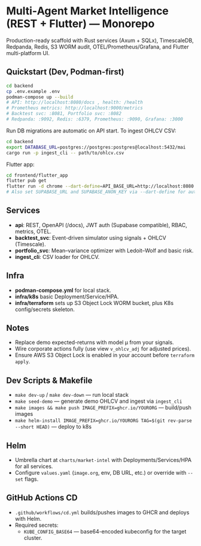 # Multi‑Agent Market Intelligence (REST + Flutter) — Monorepo

Production-ready scaffold with Rust services (Axum + SQLx), TimescaleDB, Redpanda, Redis, S3 WORM audit, OTEL/Prometheus/Grafana, and Flutter multi-platform UI.

## Quickstart (Dev, Podman-first)

```bash
cd backend
cp .env.example .env
podman-compose up --build
# API: http://localhost:8080/docs , health: /health
# Prometheus metrics: http://localhost:9000/metrics
# Backtest svc: :8081, Portfolio svc: :8082
# Redpanda: :9092, Redis: :6379, Prometheus: :9090, Grafana: :3000
```

Run DB migrations are automatic on API start. To ingest OHLCV CSV:

```bash
cd backend
export DATABASE_URL=postgres://postgres:postgres@localhost:5432/mai
cargo run -p ingest_cli -- path/to/ohlcv.csv
```

Flutter app:

```bash
cd frontend/flutter_app
flutter pub get
flutter run -d chrome --dart-define=API_BASE_URL=http://localhost:8080
# Also set SUPABASE_URL and SUPABASE_ANON_KEY via --dart-define for auth
```

## Services
- **api**: REST, OpenAPI (/docs), JWT auth (Supabase compatible), RBAC, metrics, OTEL.
- **backtest_svc**: Event-driven simulator using signals + OHLCV (Timescale).
- **portfolio_svc**: Mean–variance optimizer with Ledoit–Wolf and basic risk.
- **ingest_cli**: CSV loader for OHLCV.

## Infra
- **podman-compose.yml** for local stack.
- **infra/k8s** basic Deployment/Service/HPA.
- **infra/terraform** sets up S3 Object Lock WORM bucket, plus K8s config/secrets skeleton.

## Notes
- Replace demo expected-returns with model μ from your signals.
- Wire corporate actions fully (use view `v_ohlcv_adj` for adjusted prices).
- Ensure AWS S3 Object Lock is enabled in your account before `terraform apply`.


## Dev Scripts & Makefile
- `make dev-up` / `make dev-down` — run local stack
- `make seed-demo` — generate demo OHLCV and ingest via `ingest_cli`
- `make images && make push IMAGE_PREFIX=ghcr.io/YOURORG` — build/push images
- `make helm-install IMAGE_PREFIX=ghcr.io/YOURORG TAG=$(git rev-parse --short HEAD)` — deploy to k8s

## Helm
- Umbrella chart at `charts/market-intel` with Deployments/Services/HPA for all services.
- Configure `values.yaml` (`image.org`, env, DB URL, etc.) or override with `--set` flags.

## GitHub Actions CD
- `.github/workflows/cd.yml` builds/pushes images to GHCR and deploys with Helm.
- Required secrets:
  - `KUBE_CONFIG_BASE64` — base64-encoded kubeconfig for the target cluster.
